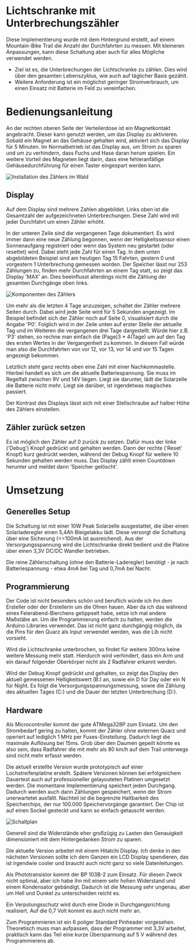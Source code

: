 # Lichtschranke mit Unterbrechungszähler

Diese Implementierung wurde mit dem Hintergrund erstellt, auf einem Mountain-Bike Trail die Anzahl der Durchfahrten zu messen. Mit kleineren Anpassungen, kann diese Schaltung aber auch für alles Mögliche verwendet werden.

* Ziel ist es, die Unterbrechungen der Lichtschranke zu zählen. Dies wird über den gesamten Lebenszyklus, wie auch auf täglicher Basis gezählt.
* Weitere Anforderung ist ein möglichst geringer Stromverbrauch, um einen Einsatz mit Batterie im Feld zu vereinfachen.


# Bedienungsanleitung

An der rechten oberen Seite der Verteilerdose ist ein Magnetkontakt angebracht. Dieser kann genutzt werden, um das Display zu aktivieren. Sobald ein Magnet an das Gehäuse gehalten wird, aktiviert sich das Display für 5 Minuten. Im Normalbetrieb ist das Display aus, um Strom zu sparen und um zu verhindern, dass Fuchs und Hase daran herum spielen. Ein weitere Vorteil des Magneten liegt darin, dass eine fehleranfällige Gehäusedurchführung für einen Taster eingespart werden kann.

![Installation des Zählers im Wald](doc/imWald.jpg)

## Display
Auf dem Display sind mehrere Zahlen abgebildet. Links oben ist die Gesamtzahl der aufgezeichneten Unterbrechungen. Diese Zahl wird mit jeder Durchfahrt um einen Zähler erhöht.

In der unteren Zeile sind die vergangenen Tage dokumentiert. Es wird immer dann eine neue Zählung begonnen, wenn der Helligkeitssensor einen Sonnenaufgang registriert oder wenn das System neu gestartet (oder resettet) wird.
Dabei steht jede Zahl für einen Tag. In dem unten abgebildeten Beispiel sind am heutigen Tag 15 Fahrten, gestern 0 und vorgestern 1 Unterbrechung gemessen worden. Der Speicher lässt nur 253 Zählungen zu, finden mehr Durchfahrten an einem Tag statt, so zeigt das Display 'MAX' an. Dies beeinflusst allerdings nicht die Zählung der gesamten Durchgänge oben links.

![Komponenten des Zählers](doc/Display.jpg)

Um mehr als die letzten 4 Tage anzuzeigen, schaltet der Zähler mehrere Seiten durch. Dabei wird jede Seite wird für 5 Sekunden angezeigt. Im Beispiel befindet sich der Zähler noch auf Seite 0, visualisiert durch die Angabe 'P0'. Folglich wird in der Zeile unten auf erster Stelle der aktuelle Tag und im Weiteren die vergangenen drei Tage dargestellt.
Würde hier z.B. 'P3' stehen, so rechne man einfach die (Page)3 * 4(Tage) um auf den Tag des ersten Wertes in der Vergangenheit zu kommen. In diesem Fall würde man also die Durchfahrten von vor 12, vor 13, vor 14 und vor 15 Tagen angezeigt bekommen.

Letztlich steht ganz rechts oben eine Zahl mit einer Nachkommastelle. Hierbei handelt es sich um die aktuelle Batteriespannung. Sie muss im Regelfall zwischen 9V und 14V liegen. Liegt sie darunter, lädt die Solarzelle die Batterie nicht mehr. Liegt sie darüber, ist irgendetwas magisches passiert.

Der Kontrast des Displays lässt sich mit einer Stellschraube auf halber Höhe des Zählers einstellen.

## Zähler zurück setzen

Es ist möglich den Zähler auf 0 zurück zu setzen. Dafür muss der linke ('Debug') Knopf gedrückt und gehalten werden. Dann der rechte ('Reset' Knopf) kurz gedrückt werden, während der Debug Knopf für weitere 10 Sekunden gehalten werden muss. Das Display zählt einen Countdown herunter und meldet dann 'Speicher gelöscht'.


# Umsetzung

## Generelles Setup

Die Schaltung ist mit einer 10W Peak Solarzelle ausgestattet, die über einen Solarladeregler einen 5,4Ah Bleigelakku lädt. Diese versorgt die Schaltung über eine Sicherung (<=100mA ist ausreichend).
Aus der Versorgungsspannung wird die Lichtschranke direkt bedient und die Platine über einen 3,3V DC/DC Wandler betrieben.

Die reine Zählerschaltung (ohne den Batterie-Laderegler) benötigt - je nach Batteriespannung - etwa 4mA bei Tag und 0,7mA bei Nacht.

## Programmierung

Der Code ist nicht besonders schön und beruflich würde ich ihn dem Ersteller oder der Erstellerin um die Ohren hauen. Aber da ich das während eines Feierabend-Bierchens getippselt habe, setze ich mal andere Maßstäbe an.
Um die Programmierung einfach zu halten, werden die Arduino Libraries verwendet. Das ist nicht ganz durchgängig möglich, da die Pins für den Quarz als Input verwendet werden, was die Lib nicht vorsieht.

Wird die Lichtschranke unterbrochen, so findet für weitere 300ms keine weitere Messung mehr statt. Hierdurch wird verhindert, dass ein Arm und ein darauf folgender Oberkörper nicht als 2 Radfahrer erkannt werden.

Wird der Debug Knopf gedrückt und gehalten, so zeigt das Display den aktuell gemessenen Helligkeitswert (B:) an, sowie ein D für Day oder ein N für Night. Es folgt die Versorgungsspannungsmessung, sowie die Zählung des aktuellen Tages (C:) und die Dauer der letzten Unterbrechung (D:).

## Hardware
Als Microcontroller kommt der gute ATMega328P zum Einsatz. Um den Strombedarf gering zu halten, kommt der Zähler ohne externen Quarz und operiert auf lediglich 1 MHz per Fuses-Einstellung.
Dadurch liegt die maximale Auflösung bei 15ms. Grob über den Daumen gepeilt könnte es also sein, dass Radfahrer die mit mehr als 80 km/h auf dem Trail unterwegs sind nicht mehr erfasst werden.

Die aktuell erstellte Version wurde prototypisch auf einer Lochstreifenplatine erstellt. Spätere Versionen können bei erfolgreichem Dauertest auch auf professioneller gelayouteten Platinen umgesetzt werden.
Die momentane Implementierung speichert jeden Durchgang. Dadurch werden auch dann Zählungen gespeichert, wenn der Strom unerwartetet ausfällt. Nachteil ist die begrenzte Haltbarkeit des Speicherchips, der nur 100.000 Speichervorgänge garantiert.
Der Chip ist auf einen Sockel gesteckt und kann so einfach getauscht werden.

![Schaltplan](doc/Schaltplan.png)

Generell sind die Widerstände eher großzügig zu Lasten den Genauigkeit dimensioniert mit dem Hintergedanken Strom zu sparen.

Die aktuelle Version arbeitet mit einem Hitatchi Display. Ich denke in den nächsten Versionen sollte ich dem Ganzen ein LCD Display spendieren, das ist irgendwie cooler und braucht auch nicht ganz so viele Datenleitungen. 

Als Phototransistor kommt der BP 103B-2 zum Einsatz. Für diesen Zweck nicht optimal, aber ich habe ihn mit einem sehr hohen Widerstand und einem Kondensator gebändigt. Dadurch ist die Messung sehr ungenau, aber um Hell und Dunkel zu unterscheiden reicht es.

Ein Verpolungsschutz wird durch eine Diode in Durchgangsrichtung realisiert. Auf die 0,7 Volt kommt es auch nicht mehr an. 

Zum Programmieren ist ein 6 poliger Standard Pinheader vorgesehen. Theoretisch muss man aufpassen, dass der Programmer mit 3,3V arbeitet, praktisch kann das Teil eine kurze Überspannung auf 5 V während des Programmierens ab.




